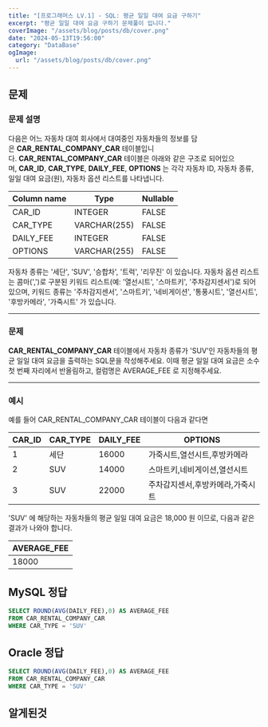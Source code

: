 ```yaml
---
title: "[프로그래머스 LV.1] - SQL: 평균 일일 대여 요금 구하기"
excerpt: "평균 일일 대여 요금 구하기 문제풀이 입니다."
coverImage: "/assets/blog/posts/db/cover.png"
date: "2024-05-13T19:56:00"
category: "DataBase"
ogImage:
  url: "/assets/blog/posts/db/cover.png"
---
```


## 문제

### 문제 설명

다음은 어느 자동차 대여 회사에서 대여중인 자동차들의 정보를 담은 **CAR_RENTAL_COMPANY_CAR** 테이블입니다. **CAR_RENTAL_COMPANY_CAR** 테이블은 아래와 같은 구조로 되어있으며, **CAR_ID**, **CAR_TYPE**, **DAILY_FEE**, **OPTIONS** 는 각각 자동차 ID, 자동차 종류, 일일 대여 요금(원), 자동차 옵션 리스트를 나타냅니다.

| Column name | Type         | Nullable |
| ----------- | ------------ | -------- |
| CAR_ID      | INTEGER      | FALSE    |
| CAR_TYPE    | VARCHAR(255) | FALSE    |
| DAILY_FEE   | INTEGER      | FALSE    |
| OPTIONS     | VARCHAR(255) | FALSE    |

자동차 종류는 '세단', 'SUV', '승합차', '트럭', '리무진' 이 있습니다. 자동차 옵션 리스트는 콤마(',')로 구분된 키워드 리스트(예: '열선시트', '스마트키', '주차감지센서')로 되어있으며, 키워드 종류는 '주차감지센서', '스마트키', '네비게이션', '통풍시트', '열선시트', '후방카메라', '가죽시트' 가 있습니다.

---

### 문제

**CAR_RENTAL_COMPANY_CAR** 테이블에서 자동차 종류가 'SUV'인 자동차들의 평균 일일 대여 요금을 출력하는 SQL문을 작성해주세요. 이때 평균 일일 대여 요금은 소수 첫 번째 자리에서 반올림하고, 컬럼명은 AVERAGE_FEE 로 지정해주세요.

---

### 예시

예를 들어 CAR_RENTAL_COMPANY_CAR 테이블이 다음과 같다면

| CAR_ID | CAR_TYPE | DAILY_FEE | OPTIONS                          |
| ------ | -------- | --------- | -------------------------------- |
| 1      | 세단     | 16000     | 가죽시트,열선시트,후방카메라     |
| 2      | SUV      | 14000     | 스마트키,네비게이션,열선시트     |
| 3      | SUV      | 22000     | 주차감지센서,후방카메라,가죽시트 |

'SUV' 에 해당하는 자동차들의 평균 일일 대여 요금은 18,000 원 이므로, 다음과 같은 결과가 나와야 합니다.

| AVERAGE_FEE |
| ----------- |
| 18000       |

## MySQL 정답

```sql
SELECT ROUND(AVG(DAILY_FEE),0) AS AVERAGE_FEE
FROM CAR_RENTAL_COMPANY_CAR
WHERE CAR_TYPE = 'SUV'
```

## Oracle 정답

```sql
SELECT ROUND(AVG(DAILY_FEE),0) AS AVERAGE_FEE
FROM CAR_RENTAL_COMPANY_CAR
WHERE CAR_TYPE = 'SUV'
```

## 알게된것

